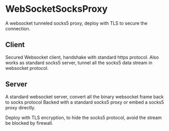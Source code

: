 # WebSocketSocksProxy

A websocket tunneled socks5 proxy, deploy with TLS to secure the connection.

## Client

Secured Websocket client, handshake with standard https protocol.
Also works as standard socks5 server, tunnel all the socks5 data stream in websocket protocol.

## Server

A standard websocket server, convert all the binary websocket frame back to socks protocol
Backed with a standard socks5 proxy or embed a socks5 proxy directly.

Deploy with TLS encryption, to hide the socks5 protocol, avoid the stream be blocked by firewall.
